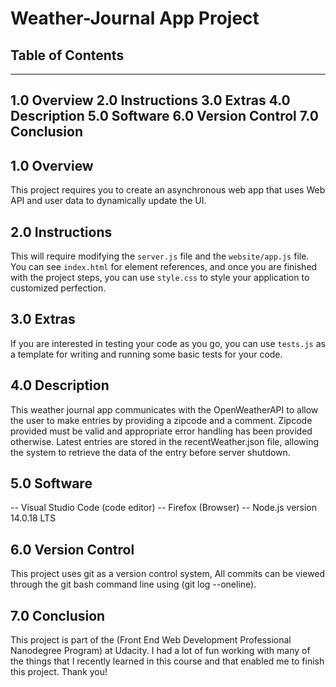 # Weather-Journal App Project

## Table of Contents ##
-----------------------
1.0 Overview
2.0 Instructions
3.0 Extras
4.0 Description
5.0 Software
6.0 Version Control
7.0 Conclusion
-----------------------
## 1.0 Overview
This project requires you to create an asynchronous web app that uses Web API and user data to dynamically update the UI. 

## 2.0 Instructions
This will require modifying the `server.js` file and the `website/app.js` file. You can see `index.html` for element references, and once you are finished with the project steps, you can use `style.css` to style your application to customized perfection.

## 3.0 Extras
If you are interested in testing your code as you go, you can use `tests.js` as a template for writing and running some basic tests for your code.

## 4.0 Description
This weather journal app communicates with the OpenWeatherAPI to allow the user to make entries by providing a zipcode and a comment.
Zipcode provided must be valid and appropriate error handling has been provided otherwise.
Latest entries are stored in the recentWeather.json file, allowing the system to retrieve the data of the entry before server shutdown.

## 5.0 Software
-- Visual Studio Code (code editor)
-- Firefox (Browser)
-- Node.js version 14.0.18 LTS

## 6.0 Version Control
This project uses git as a version control system, All commits can be viewed through the git bash command line using (git log --oneline).

## 7.0 Conclusion
This project is part of the (Front End Web Development Professional Nanodegree Program) at Udacity.
I had a lot of fun working with many of the things that I recently learned in this course and that enabled me to finish this project.
Thank you!

